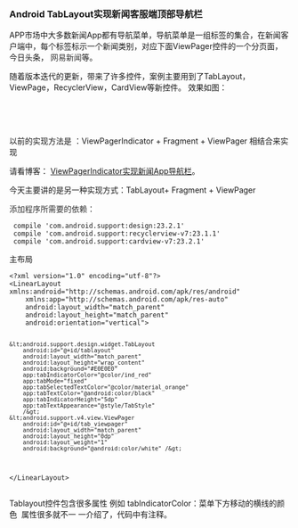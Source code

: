### Android TabLayout实现新闻客服端顶部导航栏
 <p>APP市场中大多数新闻App都有导航菜单，导航菜单是一组标签的集合，在新闻客户端中，每个标签标示一个新闻类别，对应下面ViewPager控件的一个分页面，今日头条， <span style="background-color:rgb(255, 255, 255); color:rgb(51, 51, 51)">网易新闻</span>等。</p> 
<p>随着版本迭代的更新，带来了许多控件，案例主要用到了TabLayout，ViewPage，RecyclerView，CardView等新控件。 效果如图：</p> 
<p>&nbsp;&nbsp;&nbsp;&nbsp;&nbsp;&nbsp;&nbsp;&nbsp;&nbsp;&nbsp;&nbsp; <img alt="" src="https://static.oschina.net/uploads/space/2017/0216/101319_Sa3J_2945455.gif"></p> 
<p>&nbsp;</p> 
<p>以前的实现方法是 ：ViewPagerIndicator + Fragment + ViewPager 相结合来实现</p> 
<p>请看博客： <a href="https://my.oschina.net/zhangqie/blog/801646" rel="nofollow">ViewPagerIndicator实现新闻App导航栏</a>。</p> 
<p>今天主要讲的是另一种实现方式：TabLayout+ Fragment + ViewPager</p> 
<p><span style="background-color:rgb(255, 255, 255); color:rgb(51, 51, 51)">添加程序所需要的依赖：</span></p> 
<pre><code class="language-java"> compile 'com.android.support:design:23.2.1'
 compile 'com.android.support:recyclerview-v7:23.1.1'
 compile 'com.android.support:cardview-v7:23.2.1'</code></pre> 
<p>主布局</p> 
<pre><code class="language-html">&lt;?xml version="1.0" encoding="utf-8"?&gt;
&lt;LinearLayout xmlns:android="http://schemas.android.com/apk/res/android"
    xmlns:app="http://schemas.android.com/apk/res-auto"
    android:layout_width="match_parent"
    android:layout_height="match_parent"
    android:orientation="vertical"&gt;

    &lt;android.support.design.widget.TabLayout
        android:id="@+id/tablayout"
        android:layout_width="match_parent"
        android:layout_height="wrap_content"
        android:background="#E0E0E0"
        app:tabIndicatorColor="@color/ind_red"
        app:tabMode="fixed"
        app:tabSelectedTextColor="@color/material_orange"
        app:tabTextColor="@android:color/black"
        app:tabIndicatorHeight="5dp"
        app:tabTextAppearance="@style/TabStyle"
        /&gt;
    &lt;android.support.v4.view.ViewPager
        android:id="@+id/tab_viewpager"
        android:layout_width="match_parent"
        android:layout_height="0dp"
        android:layout_weight="1"
        android:background="@android:color/white" /&gt;

&lt;/LinearLayout&gt;</code></pre> 
<p>Tablayout控件包含很多属性 例如 tabIndicatorColor：菜单下方移动的横线的颜色&nbsp; 属性很多就不一 一介绍了，代码中有注释。</p> 

